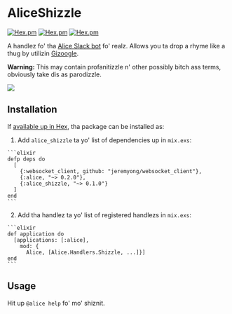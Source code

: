 # AliceShizzle

[![Hex.pm](https://img.shields.io/hexpm/l/alice_shizzle.svg)](https://hex.pm/packages/alice_shizzle)
[![Hex.pm](https://img.shields.io/hexpm/v/alice_shizzle.svg)](https://hex.pm/packages/alice_shizzle)
[![Hex.pm](https://img.shields.io/hexpm/dt/alice_shizzle.svg)](https://hex.pm/packages/alice_shizzle)

A handlez fo' tha [Alice Slack bot] fo' realz. Allows you ta drop a rhyme like
a thug by utilizin [Gizoogle](http://www.gizoogle.net/textilizer.php).

[Alice Slack bot]: https://github.com/alice-bot/alice

**Warning:** This may contain profanitizzle n' other possibly bitch ass terms,
obviously take dis as parodizzle.

![](http://i.imgur.com/NrZyeAb.png)

## Installation

If [available up in Hex](https://hex.pm/packages/alice_shizzle), tha package
can be installed as:

  1. Add `alice_shizzle` ta yo' list of dependencies up in `mix.exs`:

    ```elixir
    defp deps do
      [
        {:websocket_client, github: "jeremyong/websocket_client"},
        {:alice, "~> 0.2.0"},
        {:alice_shizzle, "~> 0.1.0"}
      ]
    end
    ```

  2. Add tha handlez ta yo' list of registered handlezs in `mix.exs`:

    ```elixir
    def application do
      [applications: [:alice],
        mod: {
          Alice, [Alice.Handlers.Shizzle, ...]}]
    end
    ```

## Usage

Hit up `@alice help` fo' mo' shiznit.
